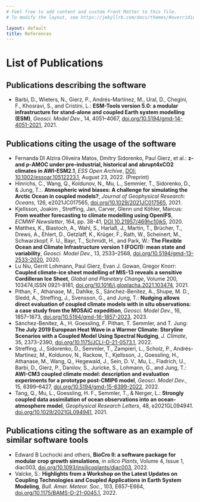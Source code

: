 ```yaml
---
# Feel free to add content and custom Front Matter to this file.
# To modify the layout, see https://jekyllrb.com/docs/themes/#overriding-theme-defaults

layout: default
title: References
---
```

# List of Publications 
## Publications describing the software
- Barbi, D., Wieters, N., Gierz, P., Andrés-Martínez, M., Ural, D., Chegini, F., Khosravi, S., and Cristini, L.: **ESM-Tools version 5.0: a modular infrastructure for stand-alone and coupled Earth system modelling (ESM)**, *Geosci. Model Dev.*, 14, 4051–4067, <a href="https://doi.org/10.5194/gmd-14-4051-2021" target="_blank">doi.org/10.5194/gmd-14-4051-2021</a>, 2021.

## Publications citing the usage of the software
- Fernanda DI Alzira Oliveira Matos, Dmitry Sidorenko, Paul Gierz, et al.: **z- and ρ-AMOC under pre-industrial, historical and abrupt4xCO2 climates in AWI-ESM2.1**, *ESS Open Archive*, <a href="https://doi.org/10.1002/essoar.10512223.1" target="_blank">DOI: 10.1002/essoar.10512223.1</a>, August 23, 2022. (Preprint)
- Hinrichs, C., Wang, Q., Koldunov, N., Mu, L., Semmler, T., Sidorenko, D., & Jung, T.:. **Atmospheric wind biases: A challenge for simulating the Arctic Ocean in coupled models?**, *Journal of Geophysical Research: Oceans*, 126, e2021JC017565, <a href="https://doi.org/10.1029/2021JC017565" target="_blank">doi.org/10.1029/2021JC017565</a>, 2021.
- Kjellsson, Joakim , Streffing, Jan, Carver, Glenn und Köhler, Marcus: **From weather forecasting to climate modelling using OpenIFS**, *ECMWF Newsletter*, 164, pp. 38-41, <a href="https://doi.org/10.21957/469hc10jk5" target="_blank">DOI 10.21957/469hc10jk5</a>, 2020.
- Matthes, K., Biastoch, A., Wahl, S., Harlaß, J., Martin, T., Brücher, T., Drews, A., Ehlert, D., Getzlaff, K., Krüger, F., Rath, W., Scheinert, M., Schwarzkopf, F. U., Bayr, T., Schmidt, H., and Park, W.: **The Flexible Ocean and Climate Infrastructure version 1 (FOCI1): mean state and variability**, *Geosci. Model Dev.*, 13, 2533–2568, <a href="https://doi.org/10.5194/gmd-13-2533-2020" target="_blank">doi.org/10.5194/gmd-13-2533-2020</a>, 2020.
- Lu Niu, Gerrit Lohmann, Paul Gierz, Evan J. Gowan, Gregor Knorr: **Coupled climate-ice sheet modelling of MIS-13 reveals a sensitive Cordilleran Ice Sheet**, *Global and Planetary Change*, Volume 200, 103474,ISSN 0921-8181, <a href="https://doi.org/10.1016/j.gloplacha.2021.103474" target="_blank">doi.org/10.1016/j.gloplacha.2021.103474</a>, 2021.
- Pithan, F., Athanase, M., Dahlke, S., Sánchez-Benítez, A., Shupe, M. D., Sledd, A., Streffing, J., Svensson, G., and Jung, T.: **Nudging allows direct evaluation of coupled climate models with in situ observations: a case study from the MOSAiC expedition**, *Geosci. Model Dev.*, 16, 1857–1873, <a href="https://doi.org/10.5194/gmd-16-1857-2023" target="_blank">doi.org/10.5194/gmd-16-1857-2023</a>, 2023. 
- Sánchez-Benítez, A., H. Goessling, F. Pithan, T. Semmler, and T. Jung: **The July 2019 European Heat Wave in a Warmer Climate: Storyline Scenarios with a Coupled Model Using Spectral Nudging**, *J. Climate*, 35, 2373–2390, <a href="https://doi.org/10.1175/JCLI-D-21-0573.1" target="_blank">doi.org/10.1175/JCLI-D-21-0573.1</a>, 2022.
- Streffing, J., Sidorenko, D., Semmler, T., Zampieri, L., Scholz, P., Andrés-Martínez, M., Koldunov, N., Rackow, T., Kjellsson, J., Goessling, H., Athanase, M., Wang, Q., Hegewald, J., Sein, D. V., Mu, L., Fladrich, U., Barbi, D., Gierz, P., Danilov, S., Juricke, S., Lohmann, G., and Jung, T.: **AWI-CM3 coupled climate model: description and evaluation experiments for a prototype post-CMIP6 model**, *Geosci. Model Dev.*, 15, 6399–6427, <a href="https://doi.org/10.5194/gmd-15-6399-2022" target="_blank">doi.org/10.5194/gmd-15-6399-2022</a>, 2022. 
- Tang, Q., Mu, L., Goessling, H. F., Semmler, T., & Nerger, L.: **Strongly coupled data assimilation of ocean observations into an ocean-atmosphere model**, *Geophysical Research Letters*, 48, e2021GL094941. <a href="https://doi.org/10.1029/2021GL094941" target="_blank">doi.org/10.1029/2021GL094941</a>, 2021.

## Publications citing the software as an example of similar software tools
- Edward B Lochocki and others, **BioCro II: a software package for modular crop growth simulations**, in *silico Plants*, Volume 4, Issue 1, diac003, <a href="https://doi.org/10.1093/insilicoplants/diac003" target="_blank">doi.org/10.1093/insilicoplants/diac003</a>, 2022.
- Valcke, S.: **Highlights from a Workshop on the Latest Updates on Coupling Technologies and Coupled Applications in Earth System Modeling**, *Bull. Amer. Meteor. Soc.*, 103, E657–E664, <a href="https://doi.org/10.1175/BAMS-D-21-0045.1" target="_blank">doi.org/10.1175/BAMS-D-21-0045.1</a>, 2022.


